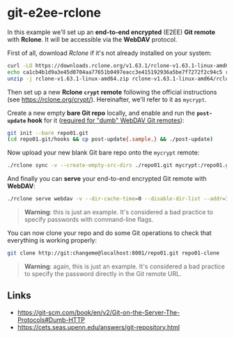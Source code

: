 # git-e2ee-rclone

In this example we'll set up an **end-to-end encrypted** (E2EE) **Git remote** with **Rclone**. It will be accessible via the **WebDAV** protocol.

First of all, download _Rclone_ if it's not already installed on your system:

```bash
curl -LO https://downloads.rclone.org/v1.63.1/rclone-v1.63.1-linux-amd64.zip
echo ca1cb4b1d9a3e45d0704aa77651b0497eacc3e415192936a5be7f7272f2c94c5 rclone-v1.63.1-linux-amd64.zip | sha256sum -c
unzip -j rclone-v1.63.1-linux-amd64.zip rclone-v1.63.1-linux-amd64/rclone
```

Then set up a new **Rclone `crypt` remote** following the official instructions (see https://rclone.org/crypt/). Hereinafter, we'll refer to it as `mycrypt`.

Create a new empty **bare Git repo** locally, and enable and run the **`post-update` hook** for it ([required for "dumb" WebDAV Git remotes](https://cets.seas.upenn.edu/answers/git-repository.html)):

```bash
git init --bare repo01.git
(cd repo01.git/hooks && cp post-update{.sample,} && ./post-update)
```

Now upload your new blank Git bare repo onto the `mycrypt` remote:

```bash
./rclone sync -v --create-empty-src-dirs ./repo01.git mycrypt:/repo01.git
```

And finally you can **serve** your end-to-end encrypted Git remote with **WebDAV**:

```bash
./rclone serve webdav -v --dir-cache-time=0 --disable-dir-list --addr=127.0.0.1:8001 --user=git --pass=changeme mycrypt:/
```

> **Warning**: this is just an example. It's considered a bad practice to specify passwords with command-line flags.

You can now clone your repo and do some Git operations to check that everything is working properly:

```bash
git clone http://git:changeme@localhost:8001/repo01.git repo01-clone
```

> **Warning**: again, this is just an example. It's considered a bad practice to specify the password directly in the Git remote URL.

## Links

- https://git-scm.com/book/en/v2/Git-on-the-Server-The-Protocols#Dumb-HTTP
- https://cets.seas.upenn.edu/answers/git-repository.html
